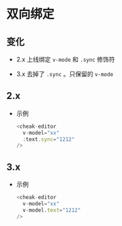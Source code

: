 # 双向绑定

## 变化

  - 2.x 上线绑定 `v-mode` 和 `.sync` 修饰符

  - 3.x 去掉了 `.sync` 。只保留的 `v-mode`

## 2.x

  - 示例

    ```javascript
    <cheak-editor
      v-model="xx"
      :text.sync="1212"
    />
    ```

## 3.x

  - 示例

    ```javascript
    <cheak-editor
      v-model="xx"
      v-model.text="1212"
    />
    ```
